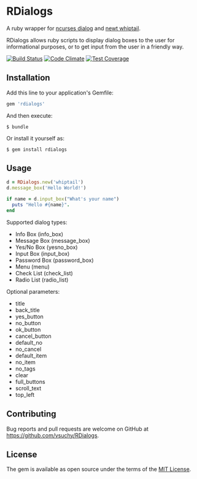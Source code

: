 # RDialogs

A ruby wrapper for
[ncurses dialog](https://en.wikipedia.org/wiki/Dialog_(software))
and [newt whiptail](https://en.wikipedia.org/wiki/Newt_(programming_library)).

RDialogs allows ruby scripts to display dialog boxes to the user for informational purposes,
or to get input from the user in a friendly way.

[![Build Status](https://travis-ci.org/vsuchy/RDialogs.svg?branch=master)](https://travis-ci.org/vsuchy/RDialogs)
[![Code Climate](https://codeclimate.com/github/vsuchy/RDialogs/badges/gpa.svg)](https://codeclimate.com/github/vsuchy/RDialogs)
[![Test Coverage](https://codeclimate.com/github/vsuchy/RDialogs/badges/coverage.svg)](https://codeclimate.com/github/vsuchy/RDialogs/coverage)


## Installation

Add this line to your application's Gemfile:

```ruby
gem 'rdialogs'
```

And then execute:

    $ bundle

Or install it yourself as:

    $ gem install rdialogs


## Usage

```ruby
d = RDialogs.new('whiptail')
d.message_box('Hello World!')

if name = d.input_box("What's your name")
  puts "Hello #{name}".
end
```

Supported dialog types:
* Info Box (info_box)
* Message Box (message_box)
* Yes/No Box (yesno_box)
* Input Box (input_box)
* Password Box (password_box)
* Menu (menu)
* Check List (check_list)
* Radio List (radio_list)

Optional parameters:
* title
* back_title
* yes_button
* no_button
* ok_button
* cancel_button
* default_no
* no_cancel
* default_item
* no_item
* no_tags
* clear
* full_buttons
* scroll_text
* top_left


## Contributing

Bug reports and pull requests are welcome on GitHub at https://github.com/vsuchy/RDialogs.


## License

The gem is available as open source under the terms of the [MIT License](http://opensource.org/licenses/MIT).
